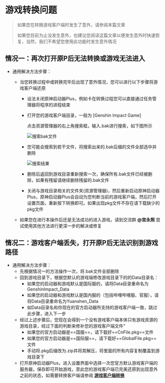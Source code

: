 

# 游戏转换问题

> 如果您在转换游戏客户端时发生了意外，请参阅本篇文章
>
> 如果您目前为止没发生意外，也建议您阅读这篇文章以便发生意外时快速恢复，当然，我们不希望您使用此功能时发生意外情况

## 情况一：再次打开原P后无法转换或游戏无法进入

- 通用解决方法步骤：

  - 当您转换过程中或转换完毕后出现了意外情况，您可以进行以下步骤将游戏客户端还原

    - 设法关闭原神启动器Plus，例如卡在转换过程您可以直接通过任务管理器将程序的进程结束

    - 打开您的游戏客户端目录，一般为 [Genshin Impact Game]

      点击资源管理器的右上角搜索框，输入.bak进行搜索，如下图所示

      ![搜索bak文件](https://s2.loli.net/2022/03/09/BhQIoPvWpLmHrVg.jpg)

    - 您可能会搜索到若干文件，将搜索出来的.bak后缀的文件全部选中并删除

      ![搜索结果](https://s2.loli.net/2022/03/09/YRyFbsmz41rQuIv.jpg)

    - 删除后返回到游戏目录重新搜索一次，确保所有.bak文件已经被删除，如果有残留请继续删除残留的.bak文件

    - 关闭与游戏目录相关的文件夹(资源管理器)，然后重新启动原神启动器Plus，原神启动器Plus会自动为您判断当前的游戏客户端，然后打开设置页面，重新按下转换即可。如果出现pkg文件不存在请下载缺少的pkg文件

  - 如果您在进行本操作后还是无法成功的进入游戏，请到交流群 **@宫永照** 尝试使用其他方法进行更深一步的解决或修复
  
## 情况二：游戏客户端丢失，打开原P后无法识别到游戏路径

- 通用解决方法步骤：
  - 先根据情况一的方法操作一次，将.bak文件全部删除
  - 回到游戏目录下，根据您默认的游戏端修改游戏目录下的的Data目录名：
    - 如果您的启动器和游戏默认是国际服的，请将Data目录重命名为GenshinImpact_Data
    - 如果您的启动器和游戏默认是国内服的（包括哔哩哔哩服、官服），请将Data目录重命名为Yuanshen_Data
    - 如Data目录名和你现在的官方启动器所支持的游戏客户端一致，跳过此步骤，进入下一步
  - 经过上述步骤后，您现在会得到一个没有游戏客户端本体只有游戏资源的游戏目录，经过下面的判断来修补您的游戏客户端文件“
    - 如果您的官方启动器是==国服==，请下载好==CnFile.pkg==文件
    - 如果您的官方启动器是==国际服==，请下载好==GlobalFile.pkg==文件
    - 手动将.pkg后缀改为.zip并将其解压，将里面的所有内容复制覆盖到游戏目录下
  - 打开原神启动器Plus，进入设置界面中选择一次您官方默认游戏客户端的服务器，保存即可开始游戏，至此您的游戏客户端已完美还原到出现意外之前的状态，如需要转换客户端请参阅 [ **游戏客户端转换** ](../features/client-switch.md)
